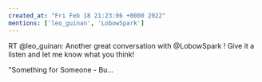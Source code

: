 ```yaml
---
created_at: "Fri Feb 18 21:23:06 +0000 2022"
mentions: ['leo_guinan', 'LobowSpark']
---
```


RT @leo_guinan: Another great conversation with @LobowSpark ! Give it a listen and let me know what you think!

"Something for Someone - Bu…